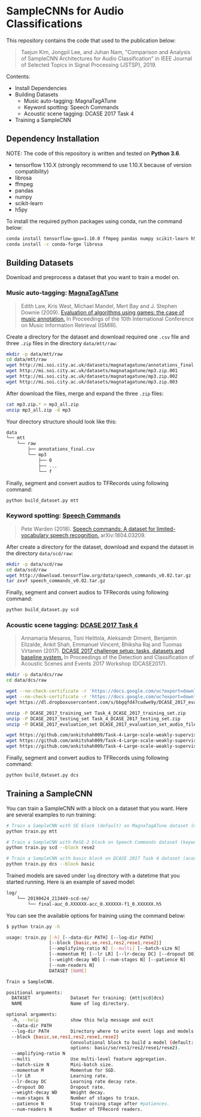 # SampleCNNs for Audio Classifications
This repository contains the code that used to the publication below:
> Taejun Kim, Jongpil Lee, and Juhan Nam, "Comparison and Analysis of SampleCNN Architectures for Audio Classification"
in IEEE Journal of Selected Topics in Signal Processing (JSTSP), 2019.



Contents:
* Install Dependencies
* Building Datasets
  * Music auto-tagging: MagnaTagATune
  * Keyword spotting: Speech Commands
  * Acoustic scene tagging: DCASE 2017 Task 4
* Training a SampleCNN

## Dependency Installation
NOTE: The code of this repository is written and tested on **Python 3.6**.
 
* tensorflow 1.10.X (strongly recommend to use 1.10.X because of version compatibility)
* librosa
* ffmpeg
* pandas
* numpy
* scikit-learn
* h5py

To install the required python packages using conda, run the command below:
```sh
conda install tensorflow-gpu=1.10.0 ffmpeg pandas numpy scikit-learn h5py
conda install -c conda-forge librosa
```


## Building Datasets
Download and preprocess a dataset that you want to train a model on.

### Music auto-tagging: [MagnaTagATune][2]
> Edith Law, Kris West, Michael Mandel, Mert Bay and J. Stephen Downie (2009).
[Evaluation of algorithms using games: the case of music annotation.][1]
In  Proceedings of the 10th International Conference on Music Information Retrieval (ISMIR).

Create a directory for the dataset and download required one `.csv` file and three `.zip` files in the directory `data/mtt/raw`:
```sh
mkdir -p data/mtt/raw
cd data/mtt/raw
wget http://mi.soi.city.ac.uk/datasets/magnatagatune/annotations_final.csv
wget http://mi.soi.city.ac.uk/datasets/magnatagatune/mp3.zip.001
wget http://mi.soi.city.ac.uk/datasets/magnatagatune/mp3.zip.002
wget http://mi.soi.city.ac.uk/datasets/magnatagatune/mp3.zip.003
```
 
After download the files, merge and expand the three `.zip` files:
```sh
cat mp3.zip.* > mp3_all.zip
unzip mp3_all.zip -d mp3
```

Your directory structure should look like this:
```sh
data
└── mtt
    └── raw
        ├── annotations_final.csv
        └── mp3
            ├── 0
            ├── ...
            └── f
```

Finally, segment and convert audios to TFRecords using following command:
```sh
python build_dataset.py mtt
```


### Keyword spotting: [Speech Commands][3]
> Pete Warden (2018).
[Speech commands: A dataset for limited-vocabulary speech recognition.][4]
arXiv:1804.03209.

After create a directory for the dataset, download and expand the dataset in the directory `data/scd/raw`:
```sh
mkdir -p data/scd/raw
cd data/scd/raw
wget http://download.tensorflow.org/data/speech_commands_v0.02.tar.gz
tar zxvf speech_commands_v0.02.tar.gz
```


Finally, segment and convert audios to TFRecords using following command:
```sh
python build_dataset.py scd
```


### Acoustic scene tagging: [DCASE 2017 Task 4][5]
> Annamaria Mesaros, Toni Heittola, Aleksandr Diment, Benjamin Elizalde, Ankit Shah, Emmanuel Vincent, Bhiksha Raj and Tuomas Virtanen (2017).
[DCASE 2017 challenge setup: tasks, datasets and baseline system.][6]
In Proceedings of the Detection and Classification of Acoustic Scenes and Events 2017 Workshop (DCASE2017).

```sh
mkdir -p data/dcs/raw
cd data/dcs/raw

wget --no-check-certificate -r 'https://docs.google.com/uc?export=download&id=1HOQaUHbTgCRsS6Sr9I9uE6uCjiNPC3d3' -O Task_4_DCASE_2017_training_set.zip
wget --no-check-certificate -r 'https://docs.google.com/uc?export=download&id=1GfP5JATSmCqD8p3CBIkk1J90mfJuPI-k' -O Task_4_DCASE_2017_testing_set.zip
wget https://dl.dropboxusercontent.com/s/bbgqfd47cudwe9y/DCASE_2017_evaluation_set_audio_files.zip

unzip -P DCASE_2017_training_set Task_4_DCASE_2017_training_set.zip
unzip -P DCASE_2017_testing_set Task_4_DCASE_2017_testing_set.zip
unzip -P DCASE_2017_evaluation_set DCASE_2017_evaluation_set_audio_files.zip

wget https://github.com/ankitshah009/Task-4-Large-scale-weakly-supervised-sound-event-detection-for-smart-cars/raw/master/groundtruth_release/groundtruth_weak_label_training_set.csv
wget https://github.com/ankitshah009/Task-4-Large-scale-weakly-supervised-sound-event-detection-for-smart-cars/raw/master/groundtruth_release/groundtruth_weak_label_testing_set.csv
wget https://github.com/ankitshah009/Task-4-Large-scale-weakly-supervised-sound-event-detection-for-smart-cars/raw/master/groundtruth_release/groundtruth_weak_label_evaluation_set.csv
```

Finally, segment and convert audios to TFRecords using following command:
```sh
python build_dataset.py dcs
```

## Training a SampleCNN
You can train a SampleCNN with a block on a dataset that you want.
Here are several examples to run training:
```sh
# Train a SampleCNN with SE block (default) on MagnaTagATune dataset (music auto-tagging)
python train.py mtt

# Train a SampleCNN with ReSE-2 block on Speech Commands dataset (keyword spotting)
python train.py scd --block rese2

# Train a SampleCNN with basic block on DCASE 2017 Task 4 dataset (acoustic scene tagging
python train.py dcs --block basic
```
Trained models are saved under `log` directory with a datetime that you started running.
Here is an example of saved model:
```sh
log/
    └── 20190424_213449-scd-se/
        └── final-auc_0.XXXXXX-acc_0.XXXXXX-f1_0.XXXXXX.h5
```

You can see the available options for training using the command below:
```sh
$ python train.py -h

usage: train.py [-h] [--data-dir PATH] [--log-dir PATH]
                [--block {basic,se,res1,res2,rese1,rese2}]
                [--amplifying-ratio N] [--multi] [--batch-size N]
                [--momentum M] [--lr LR] [--lr-decay DC] [--dropout DO]
                [--weight-decay WD] [--num-stages N] [--patience N]
                [--num-readers N]
                DATASET [NAME]

Train a SampleCNN.

positional arguments:
  DATASET               Dataset for training: {mtt|scd|dcs}
  NAME                  Name of log directory.

optional arguments:
  -h, --help            show this help message and exit
  --data-dir PATH
  --log-dir PATH        Directory where to write event logs and models.
  --block {basic,se,res1,res2,rese1,rese2}
                        Convolutional block to build a model (default: se,
                        options: basic/se/res1/res2/rese1/rese2).
  --amplifying-ratio N
  --multi               Use multi-level feature aggregation.
  --batch-size N        Mini-batch size.
  --momentum M          Momentum for SGD.
  --lr LR               Learning rate.
  --lr-decay DC         Learning rate decay rate.
  --dropout DO          Dropout rate.
  --weight-decay WD     Weight decay.
  --num-stages N        Number of stages to train.
  --patience N          Stop training stage after #patiences.
  --num-readers N       Number of TFRecord readers.
```


[1]: http://ismir2009.ismir.net/proceedings/OS5-5.pdf
[2]: http://mirg.city.ac.uk/codeapps/the-magnatagatune-dataset
[3]: https://ai.googleblog.com/2017/08/launching-speech-commands-dataset.html
[4]: https://arxiv.org/pdf/1804.03209.pdf
[5]: http://dcase.community/challenge2017/task-large-scale-sound-event-detection
[6]: http://dcase.community/documents/workshop2017/proceedings/DCASE2017Workshop_Mesaros_100.pdf
